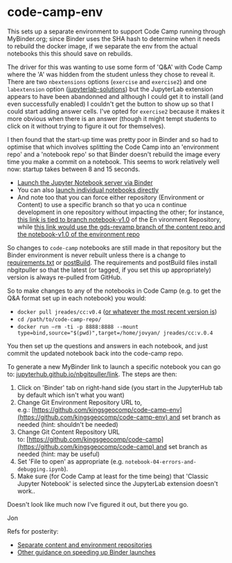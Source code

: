 # code-camp-env

This sets up a separate environment to support Code Camp running through MyBinder.org; since Binder uses the SHA hash to determine when it needs to rebuild the docker image, if we separate the env from the actual notebooks this this should save on rebuilds. 

The driver for this was wanting to use some form of 'Q&A' with Code Camp where the 'A' was hidden from the student unless they chose to reveal it. There are two `nbextensions` options (`exercise` and `exercise2`) and one `labextension` option ([jupyterlab-solutions](https://github.com/rmotr/jupyterlab-solutions)) but the JupyterLab extension appears to have been abandonned and although I could get it to install (and even successfully enabled) I couldn't get the button to show up so that I could start adding answer cells. I've opted for `exercise2` because it makes it more obvious when there is an answer (though it might tempt students to click on it without trying to figure it out for themselves).

I then found that the start-up time was pretty poor in Binder and so had to optimise that which involves splitting the Code Camp into an 'environment repo' and a 'notebook repo' so that Binder doesn't rebuild the image every time you make a commit on a notebook. This seems to work relatively well now: startup takes between 8 and 15 seconds.

- [Launch the Jupyter Notebook server via Binder](https://mybinder.org/v2/gh/kingsgeocomp/code-camp-env/master?urlpath=git-pull%3Frepo%3Dhttps%253A%252F%252Fgithub.com%252Fkingsgeocomp%252Fcode-camp%26urlpath%3Dtree%252Fcode-camp%252F%26branch%3Dmaster) 
- You can also [launch individual notebooks directly](https://mybinder.org/v2/gh/kingsgeocomp/code-camp-env/master?urlpath=git-pull%3Frepo%3Dhttps%253A%252F%252Fgithub.com%252Fkingsgeocomp%252Fcode-camp%26urlpath%3Dtree%252Fcode-camp%252Fnotebook-04-errors-and-debugging.ipynb%26branch%3Dmaster)
- And note too that you can force either repository (Environment or Content) to use a specific branch so that yo uca
n continue development in one repository without impacting the other; for instance, [this link is tied to branch notebook-v1.0](https://mybinder.org/v2/gh/kingsgeocomp/code-camp-env/notebook-v1.0?urlpath=git-pull%3Frepo%3Dhttps%253A%252F%252Fgithub.com%252Fkingsgeocomp%252Fcode-camp%26urlpath%3Dtree%252Fcode-camp%252F%26branch%3Dmaster) of the En
vironment Repository, while [this link would use the gds-revamp branch of the content repo and the notebook-v1.0 of the environment repo](https://mybinder.org/v2/gh/kingsgeocomp/code-camp-env/notebook-v1.0?urlpath=git-pull%3Frepo%3Dhttps%253A%252F%252Fgithub.com%252Fkingsgeocomp%252Fcode-camp%26urlpath%3Dtree%252Fcode-camp%252F%26branch%3Dgds-revamp)

So changes to `code-camp` notebooks are still made in that repository but the Binder environment is never rebuilt unless there is a change to [requirements.txt](requirements.txt) or [postBuild](postBuild). The requirements and postBuild files install nbgitpuller so that the latest (or tagged, if you set this up appropriately) version is always re-pulled from GitHub.

So to make changes to any of the notebooks in Code Camp (e.g. to get the Q&A format set up in each notebook) you would:

- `docker pull jreades/cc:v0.4` ([or whatever the most recent version is](https://hub.docker.com/repository/docker/jreades/cc))
- `cd /path/to/code-camp-repo/`
- `docker run —rm -ti -p 8888:8888 --mount type=bind,source="$(pwd)",target=/home/jovyan/ jreades/cc:v.0.4`

You then set up the questions and answers in each notebook, and just commit the updated notebook back into the code-camp repo.

To generate a new MyBinder link to launch a specific notebook you can go to: [jupyterhub.github.io/nbgitpuller/link](https://jupyterhub.github.io/nbgitpuller/link). The steps are then:

1. Click on 'Binder' tab on right-hand side (you start in the JupyterHub tab by default which isn't what you want)
2. Change Git Environment Repository URL to, e.g.: [https://github.com/kingsgeocomp/code-camp-env](https://github.com/kingsgeocomp/code-camp-env) and set branch as needed (hint: shouldn't be needed)
3. Change Git Content Repository URL to: [https://github.com/kingsgeocomp/code-camp](https://github.com/kingsgeocomp/code-camp) and set branch as needed (hint: may be useful)
4. Set 'File to open' as appropriate (e.g. `notebook-04-errors-and-debugging.ipynb`).
5. Make sure (for Code Camp at least for the time being) that 'Classic Jupyter Notebook' is selected since the JupyterLab extension doesn't work..

Doesn't look like much now I've figured it out, but there you go.

Jon

Refs for posterity:

- [Separate content and environment repositories](https://discourse.jupyter.org/t/tip-speed-up-binder-launches-by-pulling-github-content-in-a-binder-link-with-nbgitpuller/922)
- [Other guidance on speeding up Binder launches](https://discourse.jupyter.org/t/how-to-reduce-mybinder-org-repository-startup-time/4956)

